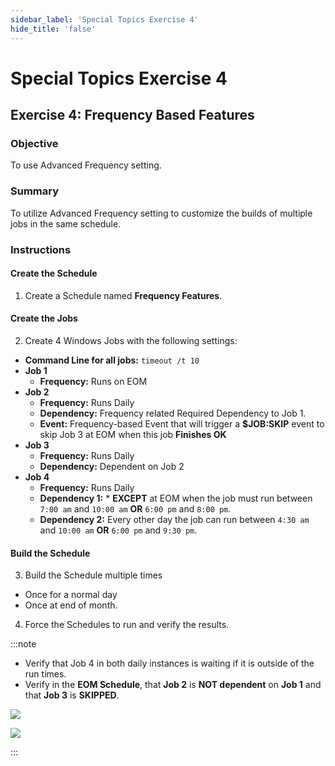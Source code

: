 ```yaml
---
sidebar_label: 'Special Topics Exercise 4'
hide_title: 'false'
---
```


<head>
  <meta name="robots" content="noindex, nofollow" />
</head>

# Special Topics Exercise 4
 
## Exercise 4: Frequency Based Features
 
### Objective

To use Advanced Frequency setting.
 
### Summary

To utilize Advanced Frequency setting to customize the builds of multiple jobs in the same schedule.
 
### Instructions
 
#### Create the Schedule

1. Create a Schedule named **Frequency Features**.

#### Create the Jobs

2. Create 4 Windows Jobs with the following settings:
  * **Command Line for all jobs:** ```timeout /t 10```
  * **Job 1** 
    * **Frequency:** Runs on EOM
  * **Job 2**
    * **Frequency:** Runs Daily
    * **Dependency:** Frequency related Required Dependency to Job 1.
    * **Event:** Frequency-based Event that will trigger a **$JOB:SKIP** event to skip Job 3 at EOM when this job **Finishes OK**
  * **Job 3** 
    * **Frequency:** Runs Daily
    * **Dependency:** Dependent on Job 2
  * **Job 4** 
    * **Frequency:** Runs Daily
    * **Dependency 1:** * **EXCEPT** at EOM when the job must run between ```7:00 am``` and ```10:00 am``` **OR** ```6:00 pm``` and ```8:00 pm```.
    * **Dependency 2:** Every other day the job can run between ```4:30 am``` and ```10:00 am``` **OR** ```6:00 pm``` and ```9:30 pm```.

#### Build the Schedule

3. Build the Schedule multiple times
  * Once for a normal day 
  * Once at end of month. 
4. Force the Schedules to run and verify the results.

:::note

* Verify that Job 4 in both daily instances is waiting if it is outside of the run times.
* Verify in the **EOM Schedule**, that **Job 2** is **NOT dependent** on **Job 1** and that **Job 3** is **SKIPPED**.

![](../static/imgadvanced/STEx4Solution1.png)

![](../static/imgadvanced/STEx4Solution2.png)

:::